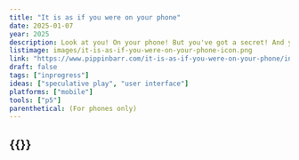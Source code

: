 ```yaml
---
title: "It is as if you were on your phone"
date: 2025-01-07
year: 2025
description: Look at you! On your phone! But you've got a secret! And you won't tell! You're not on your phone! It is only as if you were on your phone! You're just pretending to be on your phone! On your phone!
listimage: images/it-is-as-if-you-were-on-your-phone-icon.png
link: "https://www.pippinbarr.com/it-is-as-if-you-were-on-your-phone/info/"
draft: false
tags: ["inprogress"]
ideas: ["speculative play", "user interface"]
platforms: ["mobile"]
tools: ["p5"]
parenthetical: (For phones only)
---
```


## {{<param title >}}

